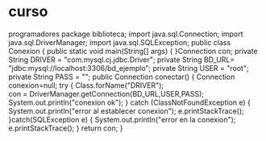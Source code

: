 # curso
programadores
package biblioteca;
  import java.sql.Connection;
import java.sql.DriverManager;
  import java.sql.SQLException;
public class Conexion {
	public static void main(String[] args) {
	}Connection con; 
		private String DRIVER = "com.mysql.cj.jdbc.Driver";
		private String BD_URL= "jdbc:mysql://localhost:3306/bd_ejemplo";
		private String USER = "root";
		private String PASS = "";
		public Connection conectar() {
			Connection conexion=null;
		try {
		Class.forName("DRIVER");	
	  con = DriverManager.getConnection(BD_URL,USER,PASS);
		System.out.println("conexion ok");
	} catch (ClassNotFoundException e) {
		System.out.println("error al establecer conexion");
		e.printStackTrace();
	}catch(SQLException e) {
		System.out.println("error en la conexion");
		e.printStackTrace();
	}
		return con;
	}
		
